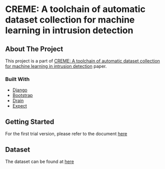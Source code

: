 # CREME: A toolchain of automatic dataset collection for machine learning in intrusion detection

<!-- ABOUT THE PROJECT -->
## About The Project

This project is a part of [CREME: A toolchain of automatic dataset collection for machine learning in intrusion detection](https://www.sciencedirect.com/science/article/abs/pii/S1084804521002137) paper.

### Built With

* [Django](https://www.djangoproject.com/)
* [Bootstrap](https://getbootstrap.com)
* [Drain](https://github.com/logpai/logparser/tree/master/logparser/Drain)
* [Expect](https://linux.die.net/man/1/expect)

<!-- GETTING STARTED -->
## Getting Started

For the first trial version, please refer to the document [here](https://drive.google.com/drive/folders/1haDkyRYzix_5OR4v_pgcRdD4Q-ERL7OQ?usp=share_link)


<!-- Dataset -->
## Dataset

The dataset can be found at [here](https://drive.google.com/drive/folders/1Pw2lXD1QsBkibd1klII38l9mjz9O9mAX?usp=share_link)


